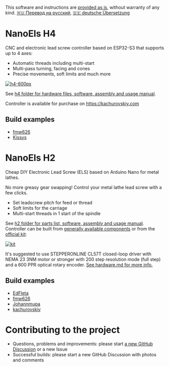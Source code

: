 This software and instructions are [provided as is](LICENSE), without warranty of any kind. [🇷🇺 Перевод на русский](https://translate.google.com/translate?hl=en&sl=en&tl=ru&u=https%3A%2F%2Fgithub.com%2Fkachurovskiy%2Fnanoels%2Fblob%2Fmain%2FREADME.md), [🇩🇪 deutsche Übersetzung](https://translate.google.com/translate?hl=en&sl=en&tl=de&u=https%3A%2F%2Fgithub.com%2Fkachurovskiy%2Fnanoels%2Fblob%2Fmain%2FREADME.md)

# NanoEls H4

CNC and electronic lead screw controller based on ESP32-S3 that supports up to 4 axes:

- Automatic threads including multi-start
- Multi-pass turning, facing and cones
- Precise movements, soft limits and much more

[![h4-600px](https://github.com/kachurovskiy/nanoels/assets/517919/4090779c-ef88-4402-aeef-644f7a086ff2)](https://kachurovskiy.com/)

See [h4 folder for hardware files, software, assembly and usage manual](https://github.com/kachurovskiy/nanoels/tree/main/h4).

Controller is available for purchase on https://kachurovskiy.com

## Build examples

- [fmw626](https://github.com/kachurovskiy/nanoels/discussions/123)
- [Kissys](https://github.com/kachurovskiy/nanoels/discussions/121)

# NanoEls H2

Cheap DIY Electronic Lead Screw (ELS) based on Arduino Nano for metal lathes.

No more greasy gear swapping! Control your metal lathe lead screw with a few clicks.

- Set leadscrew pitch for feed or thread
- Soft limits for the carriage
- Multi-start threads in 1 start of the spindle

See [h2 folder for parts list, software, assembly and usage manual](https://github.com/kachurovskiy/nanoels/blob/main/h2/). Controller can be built from [generally available components](https://github.com/kachurovskiy/nanoels/tree/main/h2#components) or from the [official kit](https://kachurovskiy.com/):

[![kit](h2/kit.jpg)](https://kachurovskiy.com/)

It's suggested to use STEPPERONLINE CL57T closed-loop driver with NEMA 23 3NM motor or stronger with 200 step resolution mode (full step) and a 600 PPR optical rotary encoder. [See hardware.md for more info.](hardware.md)

## Build examples

- [EdFleta](https://github.com/kachurovskiy/nanoels/discussions/87)
- [fmw626](https://github.com/kachurovskiy/nanoels/discussions/118)
- [Johannmupa](https://github.com/kachurovskiy/nanoels/discussions/89)
- [kachurovskiy](https://youtu.be/jR4tBBHSl3c?t=62)

# Contributing to the project

- Questions, problems and improvements: please start [a new GitHub Discussion](https://github.com/kachurovskiy/nanoels/discussions/new) or a new Issue
- Successful builds: please start a new GitHub Discussion with photos and comments
